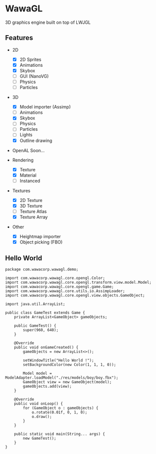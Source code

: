 # WawaGL

3D graphics engine built on top of LWJGL

## Features

- 2D
    - [X] 2D Sprites
    - [X] Animations
    - [X] Skybox
    - [ ] GUI (NanoVG) 
    - [ ] Physics
    - [ ] Particles
    
- 3D
    - [X] Model importer (Assimp)
    - [ ] Animations
    - [X] Skybox
    - [ ] Physics
    - [ ] Particles
    - [ ] Lights
    - [X] Outline drawing
    
- OpenAL
    Soon...
    
- Rendering
    - [X] Texture
    - [X] Material
    - [ ] Instanced

- Textures
    - [X] 2D Texture
    - [X] 3D Texture
    - [ ] Texture Atlas
    - [X] Texture Array
    
- Other
    - [X] Heightmap importer
    - [X] Object picking (FBO)
    
## Hello World

    package com.wawacorp.wawagl.demo;
    
    import com.wawacorp.wawagl.core.opengl.Color;
    import com.wawacorp.wawagl.core.opengl.transform.view.model.Model;
    import com.wawacorp.wawagl.core.opengl.game.Game;
    import com.wawacorp.wawagl.core.utils.io.AssimpLoader;
    import com.wawacorp.wawagl.core.opengl.view.objects.GameObject;
    
    import java.util.ArrayList;
    
    public class GameTest extends Game {
        private ArrayList<GameObject> gameObjects;
    
        public GameTest() {
            super(960, 640);
        }
    
        @Override
        public void onGameCreated() {
            gameObjects = new ArrayList<>();
    
            setWindowTitle("Hello World !");
            setBackgroundColor(new Color(1, 1, 1, 0));
    
            Model model = ModelAdapter.loadModel("./res/models/boy/boy.fbx");
            GameObject view = new GameObject(model);
            gameObjects.add(view);
        }
    
        @Override
        public void onLoop() {
            for (GameObject o : gameObjects) {
                o.rotate(0.01f, 0, 1, 0);
                o.draw();
            }
        }
    
        public static void main(String... args) {
            new GameTest();
        }
    }


